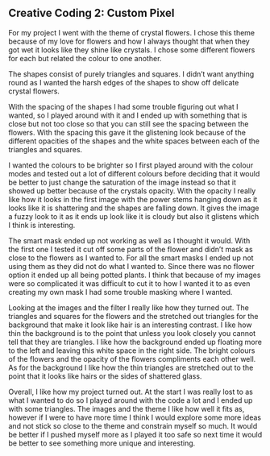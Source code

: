 ## Creative Coding 2: Custom Pixel

For my project I went with the theme of crystal flowers. I chose this theme because of my love for flowers and how I always thought that when they got wet it looks like they shine like crystals. I chose some different flowers for each but related the colour to one another.

The shapes consist of purely triangles and squares. I didn’t want anything round as I wanted the harsh edges of the shapes to show off delicate  crystal flowers. 

With the spacing of the shapes I had some trouble figuring out what I wanted, so I played around with it and I ended up with something that is close but not too close so that you can still see the spacing between the flowers. With the spacing this gave it the glistening look because of the different opacities of the shapes and the white spaces between each of the triangles and squares. 

I wanted the colours to be brighter so I first played around with the colour modes and tested out a lot of different colours before deciding that it would be better to just change the saturation of the image instead so that it showed up better because of the crystals opacity. With the opacity I really like how it looks in the first image with the power stems hanging down as it looks like it is shattering and the shapes are falling down. It gives the image a fuzzy look to it as it ends up look like it is cloudy but also it glistens which I think is interesting. 

The smart mask ended up not working as well as I thought it would. With the first one I tested it cut off some parts of the flower and didn’t mask as close to the flowers as I wanted to. For all the smart masks I ended up not using them as they did not do what I wanted to. Since there was no flower option it ended up all being potted plants. I think that because of my images were so complicated it was difficult to cut it to how I wanted it to as even creating my own mask I had some trouble masking where I wanted.

Looking at the images and the filter I really like how they turned out. The triangles and squares for the flowers and the stretched out triangles for the background that make it look like hair is an interesting contrast. I like how thin the background is to the point that unless you look closely you cannot tell that they are triangles. I like how the background ended up floating more to the left and leaving this white space in the right side. The bright colours of the flowers and the opacity of the flowers compliments each other well. As for the background I like how the thin triangles are stretched out to the point that it looks like hairs or the sides of shattered glass.

Overall, I like how my project turned out. At the start I was really lost to as what I wanted to do so I played around with the code a lot and I ended up with some triangles. The images and the theme I like how well it fits as, however if I were to have more time I think I would explore some more ideas and not stick so close to the theme and constrain myself so much. It would be better if I pushed myself more as I played it too safe so next time it would be better to see something more unique and interesting.